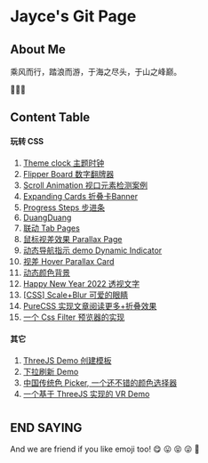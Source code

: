 # Jayce's Git Page

## About Me

乘风而行，踏浪而游，于海之尽头，于山之峰巅。

🥳🥳🥳

## Content Table

#### 玩转 CSS

1. [Theme clock 主题时钟](https://jaycethanks.github.io/demos/theme-clock)
2. [Flipper Board 数字翻牌器](https://jaycethanks.github.io/demos/theme-clock)
3. [Scroll Animation 视口元素检测案例](https://jaycethanks.github.io/demos/scroll-animation)
4. [Expanding Cards 折叠卡Banner](https://jaycethanks.github.io/demos/expanding-cards)
5. [Progress Steps 步进条](https://jaycethanks.github.io/demos/progress-steps) 
6. [DuangDuang](https://jaycethanks.github.io/demos/CssTrick/DuangDuang/)
7. [联动 Tab Pages](https://jaycethanks.github.io/demos/CssTrick/interactiveCarousel/)
8. [鼠标视差效果 Parallax Page](https://jaycethanks.github.io/demos/CssTrick/ParallaxPage)
9. [动态导航指示 demo Dynamic Indicator](https://jaycethanks.github.io/demos/DynamicNavgatorIndicator/)
10. [视差 Hover Parallax Card](https://jaycethanks.github.io/demos/CssTrick/ParallaxCard)
11. [动态颜色背景](https://jaycethanks.github.io/demos/CssTrick/DynamicBackgroundColor)
12. [Happy New Year 2022 透视文字](https://jaycethanks.github.io/demos/CssTrick/HappyNewYear2022)
13. [[CSS] Scale+Blur 可爱的眼睛](https://jaycethanks.github.io/demos/CssTrick/scale-blur/)
14. [PureCSS 实现文章阅读更多+折叠效果](https://jaycethanks.github.io/demos/CssTrick/purecss-continue-reading)
15. [一个 Css Filter 预览器的实现](https://jaycethanks.github.io/demos/CssTrick/filtercomparison)

#### 其它

1. [ThreeJS Demo 创建模板](https://jaycethanks.github.io/demos/ThreeJsDemoPlatform/)
2. [下拉刷新 Demo](https://jaycethanks.github.io/demos/DragPullRefresh)
3. [中国传统色 Picker, 一个还不错的颜色选择器](https://jaycethanks.github.io/demos/ChinaTradColorPick/)
4. [一个基于 ThreeJS 实现的 VR Demo](https://jaycethanks.github.io/demos/ThreejsPipesMapping/)

#

#

#

#

## END SAYING

And we are friend if you like emoji too! 😋 😛 😝 😜 🤪
